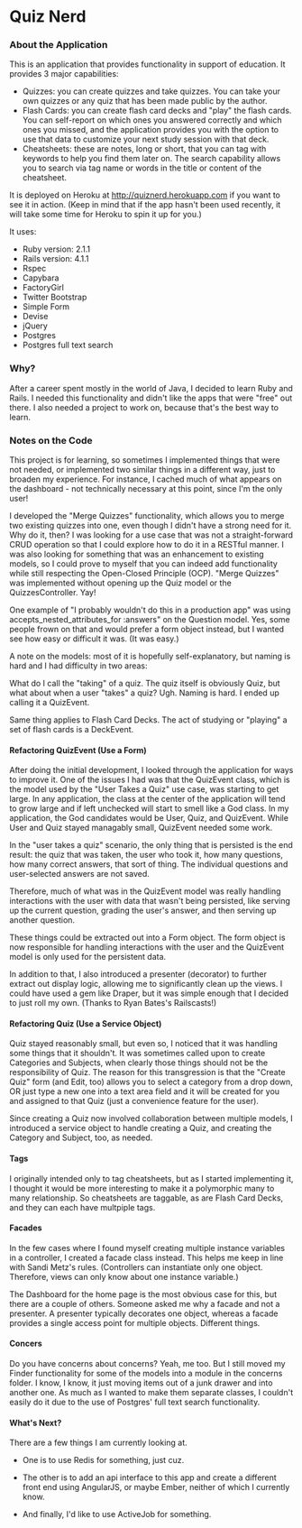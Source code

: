 # Quiz Nerd #

### About the Application ####

This is an application that provides functionality in support of education. It provides 3 major capabilities:
  * Quizzes: you can create quizzes and take quizzes. You can take your own quizzes or any quiz that has been made public by the author.
  * Flash Cards: you can create flash card decks and "play" the flash cards. You can self-report on which ones you answered correctly and which ones you missed, and the application provides you with the option to use that data to customize your next study session with that deck.
  * Cheatsheets: these are notes, long or short, that you can tag with keywords to help you find them later on. The search capability allows you to search via tag name or words in the title or content of the cheatsheet.

It is deployed on Heroku at http://quiznerd.herokuapp.com if you want to see it in action. (Keep in mind that if the app hasn't been used recently, it will take some time for Heroku to spin it up for you.)

It uses:

* Ruby version: 2.1.1
* Rails version: 4.1.1
* Rspec 
* Capybara
* FactoryGirl
* Twitter Bootstrap
* Simple Form
* Devise
* jQuery
* Postgres 
* Postgres full text search

### Why? ###

After a career spent mostly in the world of Java, I decided to learn Ruby and Rails. I needed this functionality and didn't like the apps that were "free" out there. I also needed a project to work on, because that's the best way to learn.

### Notes on the Code ###

This project is for learning, so sometimes I implemented things that were not needed, or  implemented two similar things in a different way, just to broaden my experience. For instance, I cached much of what appears on the dashboard - not technically necessary at this point, since I'm the only user! 

I developed the "Merge Quizzes" functionality, which allows you to merge two existing quizzes into one, even though I didn't have a strong need for it. Why do it, then? I was looking for a use case that was not a straight-forward CRUD operation so that I could explore how to do it in a RESTful manner. I was also looking for something that was an enhancement to existing models, so I could prove to myself that you can indeed add functionality while still respecting the Open-Closed Principle (OCP). "Merge Quizzes" was implemented without opening up the Quiz model or the QuizzesController. Yay!

One example of "I probably wouldn't do this in a production app" was using accepts_nested_attributes_for :answers" on the Question model. Yes, some people frown on that and would prefer a form object instead, but I wanted see how easy or difficult it was. (It was easy.) 

A note on the models: most of it is hopefully self-explanatory, but naming is hard and I had difficulty in two areas: 

What do I call the "taking" of a quiz. The quiz itself is obviously Quiz, but what about when a user "takes" a quiz? Ugh. Naming is hard. I ended up calling it a QuizEvent. 

Same thing applies to Flash Card Decks. The act of studying or "playing" a set of flash cards is a DeckEvent.

#### Refactoring QuizEvent (Use a Form) ####

After doing the initial development, I looked through the application for ways to improve it. One of the issues I had was that the QuizEvent class, which is the model used by the "User Takes a Quiz" use case, was starting to get large. In any application, the class at the center of the application will tend to grow large and if left unchecked will start to smell like a God class. In my application, the God candidates would be User, Quiz, and QuizEvent. While User and Quiz stayed managably small, QuizEvent needed some work.

In the "user takes a quiz" scenario, the only thing that is persisted is the end result: the quiz that was taken, the user who took it, how many questions, how many correct answers, that sort of thing. The individual questions and user-selected answers are not saved. 

Therefore, much of what was in the QuizEvent model was really handling interactions with the user with data that wasn't being persisted, like serving up the current question, grading the user's answer, and then serving up another question. 

These things could be extracted out into a Form object. The form object is now responsible for handling interactions with the user and the QuizEvent model is only used for the persistent data. 

In addition to that, I also introduced a presenter (decorator) to further extract out display logic, allowing me to significantly clean up the views. I could have used a gem like Draper, but it was simple enough that I decided to just roll my own. (Thanks to Ryan Bates's Railscasts!)

#### Refactoring Quiz (Use a Service Object) ####

Quiz stayed reasonably small, but even so, I noticed that it was handling some things that it shouldn't. It was sometimes called upon to create Categories and Subjects, when clearly those things should not be the responsibility of Quiz. The reason for this transgression is that the "Create Quiz" form (and Edit, too) allows you to select a category from a drop down, OR just type a new one into a text area field and it will be created for you and assigned to that Quiz (just a convenience feature for the user).

Since creating a Quiz now involved collaboration between multiple models, I introduced a service object to handle creating a Quiz, and creating the Category and Subject, too, as needed. 

#### Tags ####

I originally intended only to tag cheatsheets, but as I started implementing it, I thought it would be more interesting to make it a polymorphic many to many relationship. So cheatsheets are taggable, as are Flash Card Decks, and they can each have multpiple tags.

#### Facades ####

In the few cases where I found myself creating multiple instance variables in a controller, I created a facade class instead. This helps me keep in line with Sandi Metz's rules. (Controllers can instantiate only one object. Therefore, views can only know about one instance variable.)

The Dashboard for the home page is the most obvious case for this, but there are a couple of others. Someone asked me why a facade and not a presenter. A presenter typically decorates one object, whereas a facade provides a single access point for multiple objects. Different things.

#### Concers ####

Do you have concerns about concerns? Yeah, me too. But I still moved my Finder functionality for some of the models into a module in the concerns folder. I know, I know, it just moving items out of a junk drawer and into another one. As much as I wanted to make them separate classes, I couldn't easily do it due to the use of Postgres' full text search functionality. 

#### What's Next? ####

There are a few things I am currently looking at. 

* One is to use Redis for something, just cuz.

* The other is to add an api interface to this app and create a different front end using AngularJS, or maybe Ember, neither of which I currently know.

* And finally, I'd like to use ActiveJob for something.








